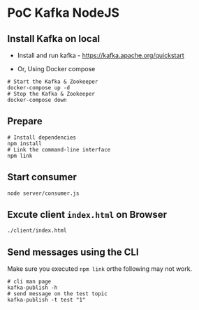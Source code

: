 # PoC Kafka NodeJS

## Install Kafka on local

- Install and run kafka - https://kafka.apache.org/quickstart

- Or, Using Docker compose

```
# Start the Kafka & Zookeeper
docker-compose up -d
# Stop the Kafka & Zookeeper
docker-compose down
```

## Prepare

```
# Install dependencies
npm install
# Link the command-line interface
npm link
```

## Start consumer

```
node server/consumer.js
```

## Excute client `index.html` on Browser

```
./client/index.html
```

## Send messages using the CLI

Make sure you executed `npm link` orthe following may not work.

```
# cli man page
kafka-publish -h
# send message on the test topic
kafka-publish -t test "1"
```
